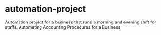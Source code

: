 # automation-project
Automation project for a business that runs a morning and evening shift for staffs. Automating Accounting Procedures for a Business
